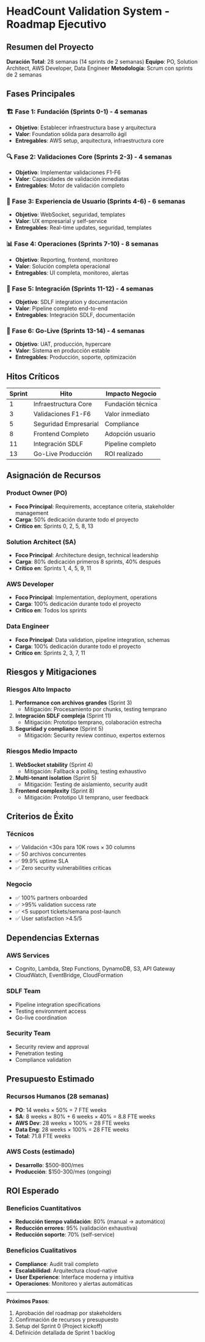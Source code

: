 # HeadCount Validation System - Roadmap Ejecutivo

## Resumen del Proyecto

**Duración Total**: 28 semanas (14 sprints de 2 semanas)
**Equipo**: PO, Solution Architect, AWS Developer, Data Engineer
**Metodología**: Scrum con sprints de 2 semanas

## Fases Principales

### 🏗️ Fase 1: Fundación (Sprints 0-1) - 4 semanas
- **Objetivo**: Establecer infraestructura base y arquitectura
- **Valor**: Foundation sólida para desarrollo ágil
- **Entregables**: AWS setup, arquitectura, infraestructura core

### 🔍 Fase 2: Validaciones Core (Sprints 2-3) - 4 semanas  
- **Objetivo**: Implementar validaciones F1-F6
- **Valor**: Capacidades de validación inmediatas
- **Entregables**: Motor de validación completo

### 🚀 Fase 3: Experiencia de Usuario (Sprints 4-6) - 6 semanas
- **Objetivo**: WebSocket, seguridad, templates
- **Valor**: UX empresarial y self-service
- **Entregables**: Real-time updates, seguridad, templates

### 📊 Fase 4: Operaciones (Sprints 7-10) - 8 semanas
- **Objetivo**: Reporting, frontend, monitoreo
- **Valor**: Solución completa operacional
- **Entregables**: UI completa, monitoreo, alertas

### 🔗 Fase 5: Integración (Sprints 11-12) - 4 semanas
- **Objetivo**: SDLF integration y documentación
- **Valor**: Pipeline completo end-to-end
- **Entregables**: Integración SDLF, documentación

### 🎯 Fase 6: Go-Live (Sprints 13-14) - 4 semanas
- **Objetivo**: UAT, producción, hypercare
- **Valor**: Sistema en producción estable
- **Entregables**: Producción, soporte, optimización

## Hitos Críticos

| Sprint | Hito | Impacto Negocio |
|--------|------|-----------------|
| 1 | Infraestructura Core | Fundación técnica |
| 3 | Validaciones F1-F6 | Valor inmediato |
| 5 | Seguridad Empresarial | Compliance |
| 8 | Frontend Completo | Adopción usuario |
| 11 | Integración SDLF | Pipeline completo |
| 13 | Go-Live Producción | ROI realizado |

## Asignación de Recursos

### Product Owner (PO)
- **Foco Principal**: Requirements, acceptance criteria, stakeholder management
- **Carga**: 50% dedicación durante todo el proyecto
- **Crítico en**: Sprints 0, 2, 5, 8, 13

### Solution Architect (SA)  
- **Foco Principal**: Architecture design, technical leadership
- **Carga**: 80% dedicación primeros 8 sprints, 40% después
- **Crítico en**: Sprints 1, 4, 5, 9, 11

### AWS Developer
- **Foco Principal**: Implementation, deployment, operations
- **Carga**: 100% dedicación durante todo el proyecto
- **Crítico en**: Todos los sprints

### Data Engineer
- **Foco Principal**: Data validation, pipeline integration, schemas
- **Carga**: 100% dedicación durante todo el proyecto  
- **Crítico en**: Sprints 2, 3, 7, 11

## Riesgos y Mitigaciones

### Riesgos Alto Impacto
1. **Performance con archivos grandes** (Sprint 3)
   - Mitigación: Procesamiento por chunks, testing temprano
2. **Integración SDLF compleja** (Sprint 11)
   - Mitigación: Prototipo temprano, colaboración estrecha
3. **Seguridad y compliance** (Sprint 5)
   - Mitigación: Security review continuo, expertos externos

### Riesgos Medio Impacto
1. **WebSocket stability** (Sprint 4)
   - Mitigación: Fallback a polling, testing exhaustivo
2. **Multi-tenant isolation** (Sprint 5)
   - Mitigación: Testing de aislamiento, security audit
3. **Frontend complexity** (Sprint 8)
   - Mitigación: Prototipo UI temprano, user feedback

## Criterios de Éxito

### Técnicos
- ✅ Validación <30s para 10K rows × 30 columns
- ✅ 50 archivos concurrentes
- ✅ 99.9% uptime SLA
- ✅ Zero security vulnerabilities críticas

### Negocio
- ✅ 100% partners onboarded
- ✅ >95% validation success rate
- ✅ <5 support tickets/semana post-launch
- ✅ User satisfaction >4.5/5

## Dependencias Externas

### AWS Services
- Cognito, Lambda, Step Functions, DynamoDB, S3, API Gateway
- CloudWatch, EventBridge, CloudFormation

### SDLF Team
- Pipeline integration specifications
- Testing environment access
- Go-live coordination

### Security Team
- Security review and approval
- Penetration testing
- Compliance validation

## Presupuesto Estimado

### Recursos Humanos (28 semanas)
- **PO**: 14 weeks × 50% = 7 FTE weeks
- **SA**: 8 weeks × 80% + 6 weeks × 40% = 8.8 FTE weeks  
- **AWS Dev**: 28 weeks × 100% = 28 FTE weeks
- **Data Eng**: 28 weeks × 100% = 28 FTE weeks
- **Total**: 71.8 FTE weeks

### AWS Costs (estimado)
- **Desarrollo**: $500-800/mes
- **Producción**: $150-300/mes (ongoing)

## ROI Esperado

### Beneficios Cuantitativos
- **Reducción tiempo validación**: 80% (manual → automático)
- **Reducción errores**: 95% (validación exhaustiva)
- **Reducción soporte**: 70% (self-service)

### Beneficios Cualitativos
- **Compliance**: Audit trail completo
- **Escalabilidad**: Arquitectura cloud-native
- **User Experience**: Interface moderna y intuitiva
- **Operaciones**: Monitoreo y alertas automáticas

---

**Próximos Pasos**:
1. Aprobación del roadmap por stakeholders
2. Confirmación de recursos y presupuesto
3. Setup del Sprint 0 (Project kickoff)
4. Definición detallada de Sprint 1 backlog